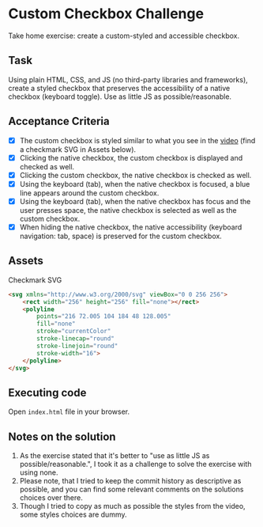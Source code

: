 # Custom Checkbox Challenge
Take home exercise: create a custom-styled and accessible checkbox.

## Task
Using plain HTML, CSS, and JS (no third-party libraries and frameworks), create a styled
checkbox that preserves the accessibility of a native checkbox (keyboard toggle). Use as
little JS as possible/reasonable.

## Acceptance Criteria
- [x] The custom checkbox is styled similar to what you see in the [video](https://drive.google.com/file/d/1shYzkzHruC7gRQm1ixXVfd7u7OT07fnM/view?usp=sharing) (find a
checkmark SVG in Assets below).
- [x] Clicking the native checkbox, the custom checkbox is displayed and checked as
well.
- [x] Clicking the custom checkbox, the native checkbox is checked as well.
- [x] Using the keyboard (tab), when the native checkbox is focused, a blue line appears
around the custom checkbox.
- [x] Using the keyboard (tab), when the native checkbox has focus and the user presses
space, the native checkbox is selected as well as the custom checkbox.
- [x] When hiding the native checkbox, the native accessibility (keyboard navigation:
tab, space) is preserved for the custom checkbox.

## Assets
Checkmark SVG
```md
<svg xmlns="http://www.w3.org/2000/svg" viewBox="0 0 256 256">
    <rect width="256" height="256" fill="none"></rect>
    <polyline
        points="216 72.005 104 184 48 128.005"
        fill="none"
        stroke="currentColor"
        stroke-linecap="round"
        stroke-linejoin="round"
        stroke-width="16">
    </polyline>
</svg>
```

## Executing code
Open `index.html` file in your browser.

## Notes on the solution
1. As the exercise stated that it's better to "use as little JS as possible/reasonable.", I took it as a challenge to solve the exercise with using none.
2. Please note, that I tried to keep the commit history as descriptive as possible, and you can find some relevant comments on the solutions choices over there.
3. Though I tried to copy as much as possible the styles from the video, some styles choices are dummy.